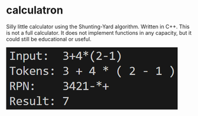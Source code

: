 # calculatron
Silly little calculator using the Shunting-Yard algorithm. Written in C++.
This is not a full calculator. It does not implement functions in any capacity, but it could still be educational or useful.

![](README_ss.png)
